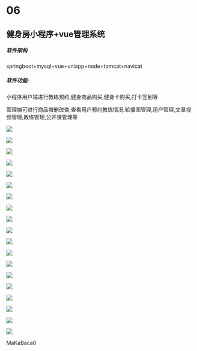 # 06

## 健身房小程序+vue管理系统

##### 软件架构

springboot+mysql+vue+uniapp+node+tomcat+navicat

##### 软件功能: 

小程序用户端进行教练预约,健身商品购买,健身卡购买,打卡签到等

​                  管理端可进行商品增删改查,查看用户预约教练情况.轮播图管理,用户管理,文章视频管理,教练管理,公开课管理等 



![](https://yunzhuceshi.oss-cn-beijing.aliyuncs.com/ceshi/2024/07/07/323bc3a6b88b450f9dd3e745b153d2eb.jpg)

![](https://yunzhuceshi.oss-cn-beijing.aliyuncs.com/ceshi/2024/07/07/6ac6d3610eb74e73a438d4b73b73e6f2.jpg)

![](https://yunzhuceshi.oss-cn-beijing.aliyuncs.com/ceshi/2024/07/07/193ed9b259284092952dfe60f7bd1dfd.jpg)

![](https://yunzhuceshi.oss-cn-beijing.aliyuncs.com/ceshi/2024/07/07/36f30f3e7f4344819957c2af9723c9cd.jpg)

![](https://yunzhuceshi.oss-cn-beijing.aliyuncs.com/ceshi/2024/07/07/3882e80a863c4d0e9fb23b396ef29e51.jpg)

![](https://yunzhuceshi.oss-cn-beijing.aliyuncs.com/ceshi/2024/07/07/ff62a0d044f84673ab0b366e0f528996.jpg)

![](https://yunzhuceshi.oss-cn-beijing.aliyuncs.com/ceshi/2024/07/07/ea1235ceb3054ab8b6edcf38eb7a78e9.jpg)

![](https://yunzhuceshi.oss-cn-beijing.aliyuncs.com/ceshi/2024/07/07/38d864e1224245e3b3ebef56eb2c64e5.jpg)





![](https://yunzhuceshi.oss-cn-beijing.aliyuncs.com/ceshi/2024/07/07/5135c3ea84c74865b88374e83c405ad1.png)

![](https://yunzhuceshi.oss-cn-beijing.aliyuncs.com/ceshi/2024/07/07/a3e45c49a2e14320a844b8339bad290e.png)

![](https://yunzhuceshi.oss-cn-beijing.aliyuncs.com/ceshi/2024/07/07/8654c8dbde6146ed8a1a8f88272c9b7d.png)

![](https://yunzhuceshi.oss-cn-beijing.aliyuncs.com/ceshi/2024/07/07/1e172e5e233349cdbf6f2298e400eb6c.png)

![](https://yunzhuceshi.oss-cn-beijing.aliyuncs.com/ceshi/2024/07/07/37a0fe7a87c949bd9c4451e6ebcf670a.png)

![](https://yunzhuceshi.oss-cn-beijing.aliyuncs.com/ceshi/2024/07/07/eae622f4c94a4610aa3ba119ee6d351e.png)

![](https://yunzhuceshi.oss-cn-beijing.aliyuncs.com/ceshi/2024/07/07/99059d31ea564215ae0b381c5f8f6ccf.png)

![](https://yunzhuceshi.oss-cn-beijing.aliyuncs.com/ceshi/2024/07/07/03f1a447fb1044ee8702edafd8568769.png)

![](https://yunzhuceshi.oss-cn-beijing.aliyuncs.com/ceshi/2024/07/07/680a7b07705b478082ddc85a1e51c34f.png)

![](https://yunzhuceshi.oss-cn-beijing.aliyuncs.com/ceshi/2024/07/07/1e162a4d9d8b4dd4aa0109bee69e25c1.png)

![](https://yunzhuceshi.oss-cn-beijing.aliyuncs.com/ceshi/2024/07/07/6383e285171d45f1ad6890de7ced31d9.png)

MaKaBaca0
